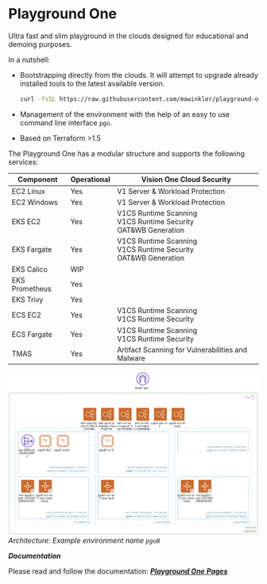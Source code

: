 # Playground One

Ultra fast and slim playground in the clouds designed for educational and demoing purposes.

In a nutshell:

- Bootstrapping directly from the clouds. It will attempt to upgrade already installed tools to the latest available version.  

  ```sh
  curl -fsSL https://raw.githubusercontent.com/mawinkler/playground-one/main/bin/pgo | bash && exit
  ```

- Management of the environment with the help of an easy to use command line interface `pgo`.
- Based on Terraform >1.5

The Playground One has a modular structure and supports the following services:

Component     | Operational | Vision One Cloud Security
------------- | ----------- | ----------------------------------------------------------------
EC2 Linux     | Yes         | V1 Server & Workload Protection
EC2 Windows   | Yes         | V1 Server & Workload Protection
EKS EC2       | Yes         | V1CS Runtime Scanning<br>V1CS Runtime Security<br>OAT&WB Generation
EKS Fargate   | Yes         | V1CS Runtime Scanning<br>V1CS Runtime Security<br>OAT&WB Generation
EKS Calico    | WIP         | 
EKS Prometheus| Yes         | 
EKS Trivy     | Yes         | 
ECS EC2       | Yes         | V1CS Runtime Scanning<br>V1CS Runtime Security
ECS Fargate   | Yes         | V1CS Runtime Scanning<br>V1CS Runtime Security
TMAS          | Yes         | Artifact Scanning for Vulnerabilities and Malware

![alt text](docs/how-it-works/images/architecture.png "Architecture diagram")
*Architecture: Example environment name `pgo8`*

***Documentation***

Please read and follow the documentation: ***[Playground One Pages](https://mawinkler.github.io/playground-one-pages/)***
